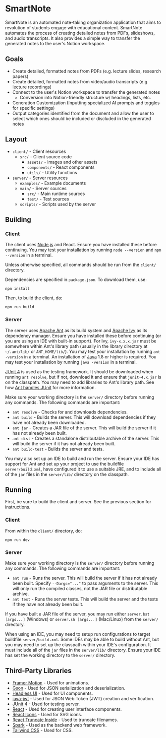 # SmartNote

SmartNote is an automated note-taking organization application that aims to revolution of students engage with educational content. SmartNote automates the process of creating detailed notes from PDFs, slideshows, and audio transcripts. It also provides a simple way to transfer the generated notes to the user's Notion workspace.

## Goals

- Create detailed, formatted notes from PDFs (e.g. lecture slides, research papers)
- Create detailed, formatted notes from video/audio transcripts (e.g. lecture recordings)
- Connect to the user's Notion workspace to transfer the generated notes
  - Conversion into Notion-friendly structure w/ headings, lists, etc.
- Generation Customization (Inputting specialized AI prompts and toggles for specific settings)
- Output categories identified from the document and allow the user to select which ones should be included or discluded in the generated notes

## Layout

- `client/` - Client resources
  - `src/` - Client source code
    - `assets/` - Images and other assets
    - `components/` - React components
    - `utils/` - Utility functions
- `server/` - Server resources
  - `examples/` - Example documents
  - `main/` - Server sources
    - `src/` - Main runtime sources
    - `test/` - Test sources
  - `scripts/` - Scripts used by the server

## Building

### Client

The client uses [Node.js](https://nodejs.org/en/) and React. Ensure you have installed these before continuing. You may test your installation by running `node --version` and `npm --version` in a terminal.

Unless otherwise specified, all commands should be run from the `client/` directory.

Dependencies are specified in `package.json`. To download them, use:

`npm install`

Then, to build the client, do:

`npm run build`

### Server

The server uses [Apache Ant](https://ant.apache.org/index.html) as its build system and [Apache Ivy](https://ant.apache.org/ivy/) as its dependency manager. Ensure you have installed these before continuing (or you are using an IDE with built-in support). For Ivy, `ivy-x.x.x.jar` must be somewhere within Ant's library path (usually in the library directory at `~/.ant/lib/` or `ANT_HOME/lib/`). You may test your installation by running `ant -version` in a terminal. An installation of [Java](https://www.oracle.com/java/technologies/downloads/) 1.8 or higher is required. You may test your installation by running `java -version` in a terminal.

[JUnit 4](https://junit.org/junit4/) is used as the testing framework. It should be downloaded when running `ant resolve`, but if not, download it and ensure that `junit-4.x.jar` is on the classpath. You may need to add libraries to Ant's library path. See how [Ant handles JUnit](https://ant.apache.org/manual/Tasks/junit.html) for more information.

Make sure your working directory is the `server/` directory before running any commands. The following commands are important:

- `ant resolve` - Checks for and downloads dependencies.
- `ant build` - Builds the server. This will download dependencies if they have not already been downloaded.
- `ant jar` - Creates a JAR file of the server. This will build the server if it has not already been built.
- `ant dist` - Creates a standalone distributable archive of the server. This will build the server if it has not already been built.
- `ant build-test` - Builds the server and tests.

You may also set up an IDE to build and run the server. Ensure your IDE has support for Ant and set up your project to use the buildfile `server/build.xml`, have configured it to use a suitable JRE, and to include all of the `jar` files in the `server/lib/` directory on the classpath.

## Running

First, be sure to build the client and server. See the previous section for instructions.

### Client

From within the `client/` directory, do:

`npm run dev`

### Server

Make sure your working directory is the `server/` directory before running any commands. The following commands are important:

- `ant run` - Runs the server. This will build the server if it has not already been built. Specify `--Dargs="..."` to pass arguments to the server. This will only run the compiled classes, not the JAR file or distributable archive.
- `ant test` - Runs the server tests. This will build the server and the tests if they have not already been built.

If you have built a JAR file of the server, you may run either `server.bat [args...]` (Windows) or `server.sh [args...]` (Mac/Linux) from the `server/` directory.

When using an IDE, you may need to setup run configurations to target buildfile `server/build.xml`. Some IDEs may be able to build without Ant, but you may need to set up the classpath within your IDE's configuration. It must include all of the `jar` files in the `server/lib/` directory. Ensure your IDE has set the working directory to the `server/` directory.

## Third-Party Libraries

- [Framer Motion](https://www.framer.com/motion/) - Used for animations.
- [Gson](https://github.com/google/gson) - Used for JSON serialization and deserialization.
- [Headless UI](https://headlessui.com/) - Used for UI components.
- [java-jwt](https://github.com/auth0/java-jwt) - Used for JSON Web Token (JWT) creation and verification.
- [JUnit 4](https://junit.org/junit4/) - Used for testing server.
- [React](https://react.dev/) - Used for creating user interface components.
- [React Icons](https://react-icons.github.io/react-icons/) - Used for SVG icons.
- [React Truncate Inside](https://www.npmjs.com/package/react-truncate-inside) - Used to truncate filenames.
- [Spark](https://sparkjava.com/) - Used as the backend web framework.
- [Tailwind CSS](https://tailwindcss.com/) - Used for CSS.

